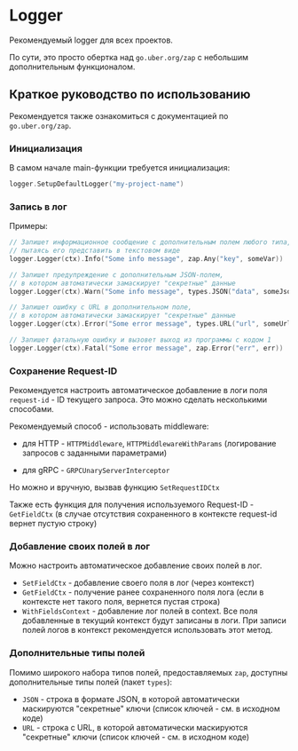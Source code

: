 # Logger
Рекомендуемый logger для всех проектов.

По сути, это просто обертка над `go.uber.org/zap` с небольшим дополнительным функционалом.


## Краткое руководство по использованию
Рекомендуется также ознакомиться с документацией по `go.uber.org/zap`. 

### Инициализация
В самом начале main-функции требуется инициализация:
```go
logger.SetupDefaultLogger("my-project-name")
```

### Запись в лог
Примеры:
```go
// Запишет информационное сообщение с дополнительным полем любого типа,
// пытаясь его представить в текстовом виде
logger.Logger(ctx).Info("Some info message", zap.Any("key", someVar))

// Запишет предупреждение с дополнительным JSON-полем,
// в котором автоматически замаскирует "секретные" данные
logger.Logger(ctx).Warn("Some info message", types.JSON("data", someJsonStr))

// Запишет ошибку c URL в дополнительном поле,
// в котором автоматически замаскирует "секретные" данные
logger.Logger(ctx).Error("Some error message", types.URL("url", someUrl))

// Запишет фатальную ошибку и вызовет выход из программы с кодом 1
logger.Logger(ctx).Fatal("Some error message", zap.Error("err", err))
```

### Сохранение Request-ID
Рекомендуется настроить автоматическое добавление в логи поля `request-id` - ID текущего запроса.
Это можно сделать несколькими способами.

Рекомендуемый способ - использовать middleware:
* для HTTP - `HTTPMiddleware`, `HTTPMiddlewareWithParams` (логирование запросов с заданными параметрами)

* для gRPC - `GRPCUnaryServerInterceptor`

Но можно и вручную, вызвав функцию `SetRequestIDCtx`

Также есть функция для получения используемого Request-ID - `GetFieldCtx`
(в случае отсутствия сохраненного в контексте request-id вернет пустую строку)

### Добавление своих полей в лог
Можно настроить автоматическое добавление своих полей в лог.
* `SetFieldCtx` - добавление своего поля в лог (через контекст)
* `GetFieldCtx` - получение ранее сохраненного поля лога (если в контексте нет такого поля, вернется пустая строка)
* `WithFieldsContext` - добавление лог полей в context. Все поля добавленные в текущий контекст будут записаны в логи. 
При записи полей логов в контекст рекомендуется использовать этот метод.

### Дополнительные типы полей
Помимо широкого набора типов полей, предоставляемых `zap`,
доступны дополнительные типы полей (пакет `types`):
* `JSON` - строка в формате JSON, в которой автоматически маскируются "секретные" ключи
(список ключей - см. в исходном коде)
* `URL` - строка с URL, в которой автоматически маскируются "секретные" ключи
  (список ключей - см. в исходном коде)
